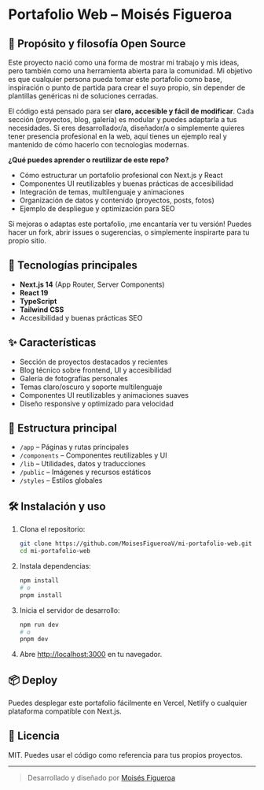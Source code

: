 
# Portafolio Web – Moisés Figueroa

## 🌱 Propósito y filosofía Open Source

Este proyecto nació como una forma de mostrar mi trabajo y mis ideas, pero también como una herramienta abierta para la comunidad. Mi objetivo es que cualquier persona pueda tomar este portafolio como base, inspiración o punto de partida para crear el suyo propio, sin depender de plantillas genéricas ni de soluciones cerradas.

El código está pensado para ser **claro, accesible y fácil de modificar**. Cada sección (proyectos, blog, galería) es modular y puedes adaptarla a tus necesidades. Si eres desarrollador/a, diseñador/a o simplemente quieres tener presencia profesional en la web, aquí tienes un ejemplo real y mantenido de cómo hacerlo con tecnologías modernas.

**¿Qué puedes aprender o reutilizar de este repo?**
- Cómo estructurar un portafolio profesional con Next.js y React
- Componentes UI reutilizables y buenas prácticas de accesibilidad
- Integración de temas, multilenguaje y animaciones
- Organización de datos y contenido (proyectos, posts, fotos)
- Ejemplo de despliegue y optimización para SEO

Si mejoras o adaptas este portafolio, ¡me encantaría ver tu versión! Puedes hacer un fork, abrir issues o sugerencias, o simplemente inspirarte para tu propio sitio.

## 🚀 Tecnologías principales
- **Next.js 14** (App Router, Server Components)
- **React 19**
- **TypeScript**
- **Tailwind CSS**
- Accesibilidad y buenas prácticas SEO

## ✨ Características
- Sección de proyectos destacados y recientes
- Blog técnico sobre frontend, UI y accesibilidad
- Galería de fotografías personales
- Temas claro/oscuro y soporte multilenguaje
- Componentes UI reutilizables y animaciones suaves
- Diseño responsive y optimizado para velocidad

## 📂 Estructura principal
- `/app` – Páginas y rutas principales
- `/components` – Componentes reutilizables y UI
- `/lib` – Utilidades, datos y traducciones
- `/public` – Imágenes y recursos estáticos
- `/styles` – Estilos globales

## 🛠️ Instalación y uso
1. Clona el repositorio:
   ```bash
   git clone https://github.com/MoisesFigueroaV/mi-portafolio-web.git
   cd mi-portafolio-web
   ```
2. Instala dependencias:
   ```bash
   npm install
   # o
   pnpm install
   ```
3. Inicia el servidor de desarrollo:
   ```bash
   npm run dev
   # o
   pnpm dev
   ```
4. Abre [http://localhost:3000](http://localhost:3000) en tu navegador.

## 📦 Deploy
Puedes desplegar este portafolio fácilmente en Vercel, Netlify o cualquier plataforma compatible con Next.js.

## 📄 Licencia
MIT. Puedes usar el código como referencia para tus propios proyectos.

---

> Desarrollado y diseñado por [Moisés Figueroa](https://moisesfigueroa.dev)
